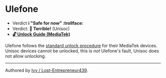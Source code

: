 # Ulefone 

* Verdict **ℹ️ "Safe for now" :trollface:**
* Verdict: **🍅 Terrible!** (Unisoc)
* [**🔓️ Unlock Guide (MediaTek)**](../../misc/generic-unlock.md)


Ulefone follows the [standard unlock procedure](../../misc/generic-unlock.md) for their MediaTek devices. Unisoc devices cannot be unlocked, this is *not* Ulefone's fault, Unisoc does not allow unlocking.
***
Authored by [Ivy / Lost-Entrepreneur439](https://github.com/Lost-Entrepreneur439).<br/>
